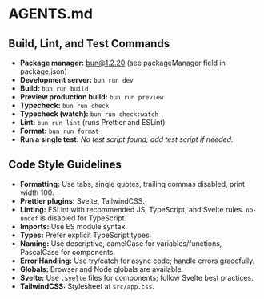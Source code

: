 # AGENTS.md

## Build, Lint, and Test Commands

- **Package manager:** bun@1.2.20 (see packageManager field in package.json)
- **Development server:** `bun run dev`
- **Build:** `bun run build`
- **Preview production build:** `bun run preview`
- **Typecheck:** `bun run check`
- **Typecheck (watch):** `bun run check:watch`
- **Lint:** `bun run lint` (runs Prettier and ESLint)
- **Format:** `bun run format`
- **Run a single test:** _No test script found; add test script if needed._

## Code Style Guidelines

- **Formatting:** Use tabs, single quotes, trailing commas disabled, print width 100.
- **Prettier plugins:** Svelte, TailwindCSS.
- **Linting:** ESLint with recommended JS, TypeScript, and Svelte rules. `no-undef` is disabled for TypeScript.
- **Imports:** Use ES module syntax.
- **Types:** Prefer explicit TypeScript types.
- **Naming:** Use descriptive, camelCase for variables/functions, PascalCase for components.
- **Error Handling:** Use try/catch for async code; handle errors gracefully.
- **Globals:** Browser and Node globals are available.
- **Svelte:** Use `.svelte` files for components; follow Svelte best practices.
- **TailwindCSS:** Stylesheet at `src/app.css`.
